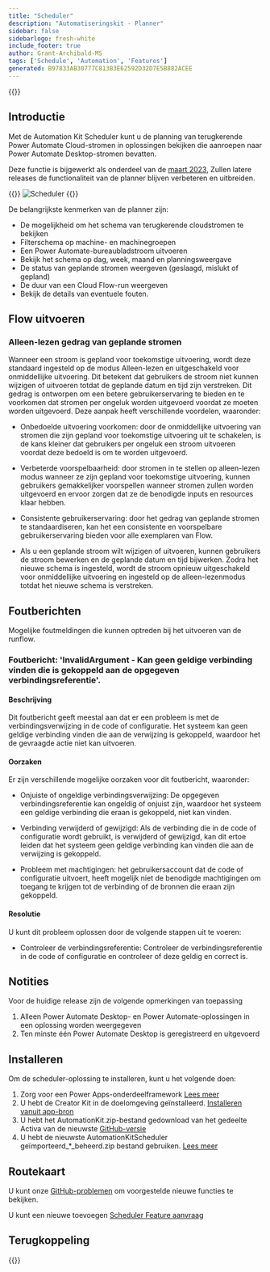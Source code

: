 ```yaml
---
title: "Scheduler"
description: "Automatiseringskit - Planner"
sidebar: false
sidebarlogo: fresh-white
include_footer: true
author: Grant-Archibald-MS
tags: ['Schedule', 'Automation', 'Features']
generated: B97833AB30777C813B3E62592D32D7E5B882ACEE
---
```


{{<toc>}}

## Introductie

Met de Automation Kit Scheduler kunt u de planning van terugkerende Power Automate Cloud-stromen in oplossingen bekijken die aanroepen naar Power Automate Desktop-stromen bevatten.

Deze functie is bijgewerkt als onderdeel van de [maart 2023](/nl/releases/march-2023), Zullen latere releases de functionaliteit van de planner blijven verbeteren en uitbreiden.

{{<border>}}
![Scheduler](/images/schedule.png)
{{</border>}}

De belangrijkste kenmerken van de planner zijn:

- De mogelijkheid om het schema van terugkerende cloudstromen te bekijken
- Filterschema op machine- en machinegroepen
- Een Power Automate-bureaubladstroom uitvoeren
- Bekijk het schema op dag, week, maand en planningsweergave
- De status van geplande stromen weergeven (geslaagd, mislukt of gepland)
- De duur van een Cloud Flow-run weergeven
- Bekijk de details van eventuele fouten.

## Flow uitvoeren

### Alleen-lezen gedrag van geplande stromen

Wanneer een stroom is gepland voor toekomstige uitvoering, wordt deze standaard ingesteld op de modus Alleen-lezen en uitgeschakeld voor onmiddellijke uitvoering. Dit betekent dat gebruikers de stroom niet kunnen wijzigen of uitvoeren totdat de geplande datum en tijd zijn verstreken. Dit gedrag is ontworpen om een betere gebruikerservaring te bieden en te voorkomen dat stromen per ongeluk worden uitgevoerd voordat ze moeten worden uitgevoerd.
Deze aanpak heeft verschillende voordelen, waaronder:

- Onbedoelde uitvoering voorkomen: door de onmiddellijke uitvoering van stromen die zijn gepland voor toekomstige uitvoering uit te schakelen, is de kans kleiner dat gebruikers per ongeluk een stroom uitvoeren voordat deze bedoeld is om te worden uitgevoerd.

- Verbeterde voorspelbaarheid: door stromen in te stellen op alleen-lezen modus wanneer ze zijn gepland voor toekomstige uitvoering, kunnen gebruikers gemakkelijker voorspellen wanneer stromen zullen worden uitgevoerd en ervoor zorgen dat ze de benodigde inputs en resources klaar hebben.

- Consistente gebruikerservaring: door het gedrag van geplande stromen te standaardiseren, kan het een consistente en voorspelbare gebruikerservaring bieden voor alle exemplaren van Flow.

- Als u een geplande stroom wilt wijzigen of uitvoeren, kunnen gebruikers de stroom bewerken en de geplande datum en tijd bijwerken. Zodra het nieuwe schema is ingesteld, wordt de stroom opnieuw uitgeschakeld voor onmiddellijke uitvoering en ingesteld op de alleen-lezenmodus totdat het nieuwe schema is verstreken.

## Foutberichten

Mogelijke foutmeldingen die kunnen optreden bij het uitvoeren van de runflow.

### Foutbericht: 'InvalidArgument - Kan geen geldige verbinding vinden die is gekoppeld aan de opgegeven verbindingsreferentie'.

#### Beschrijving

Dit foutbericht geeft meestal aan dat er een probleem is met de verbindingsverwijzing in de code of configuratie. Het systeem kan geen geldige verbinding vinden die aan de verwijzing is gekoppeld, waardoor het de gevraagde actie niet kan uitvoeren.

#### Oorzaken

Er zijn verschillende mogelijke oorzaken voor dit foutbericht, waaronder:

- Onjuiste of ongeldige verbindingsverwijzing: De opgegeven verbindingsreferentie kan ongeldig of onjuist zijn, waardoor het systeem een geldige verbinding die eraan is gekoppeld, niet kan vinden.

- Verbinding verwijderd of gewijzigd: Als de verbinding die in de code of configuratie wordt gebruikt, is verwijderd of gewijzigd, kan dit ertoe leiden dat het systeem geen geldige verbinding kan vinden die aan de verwijzing is gekoppeld.

- Probleem met machtigingen: het gebruikersaccount dat de code of configuratie uitvoert, heeft mogelijk niet de benodigde machtigingen om toegang te krijgen tot de verbinding of de bronnen die eraan zijn gekoppeld.

#### Resolutie

U kunt dit probleem oplossen door de volgende stappen uit te voeren:

- Controleer de verbindingsreferentie: Controleer de verbindingsreferentie in de code of configuratie en controleer of deze geldig en correct is.

## Notities

Voor de huidige release zijn de volgende opmerkingen van toepassing

1. Alleen Power Automate Desktop- en Power Automate-oplossingen in een oplossing worden weergegeven
1. Ten minste één Power Automate Desktop is geregistreerd en uitgevoerd

## Installeren

Om de scheduler-oplossing te installeren, kunt u het volgende doen:

1. Zorg voor een Power Apps-onderdeelframework <a href="https://learn.microsoft.com/en-us/power-apps/developer/component-framework/component-framework-for-canvas-apps#enable-the-power-apps-component-framework-feature" target="_blank">Lees meer</a>
1. U hebt de Creator Kit in de doelomgeving geïnstalleerd. <a href="https://appsource.microsoft.com/en-us/product/dynamics-365/microsoftpowercatarch.creatorkit1" target="_blank">Installeren vanuit app-bron</a>
1. U hebt het AutomationKit.zip-bestand gedownload van het gedeelte Activa van de nieuwste <a href="https://github.com/microsoft/powercat-automation-kit/releases" target="_blank">GitHub-versie</a>
1. U hebt de nieuwste AutomationKitScheduler geïmporteerd_*_beheerd.zip bestand gebruiken. <a href='https://learn.microsoft.com/en-us/power-apps/maker/data-platform/import-update-export-solutions' target="_blank">Lees meer</a>

## Routekaart

U kunt onze <a href="https://github.com/microsoft/powercat-automation-kit/issues?q=is%3Aissue+is%3Aopen+label%3Ascheduler" target="_blank">GitHub-problemen</a> om voorgestelde nieuwe functies te bekijken.

U kunt een nieuwe toevoegen <a href="https://github.com/microsoft/powercat-automation-kit/issues/new?assignees=&labels=automation-kit%2Cenhancement%2Cscheduler&template=2-automation-kit-feature.yml&title=%5BAutomation+Kit+-+Feature%5D%3A+FEATURE+TITLE" target="_blank">Scheduler Feature aanvraag</a>

## Terugkoppeling

{{<questions name="/content/nl/features/scheduler.json" completed="Bedankt voor het geven van feedback" showNavigationButtons="false" locale="nl">}}
